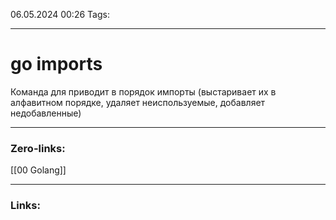 06.05.2024 00:26
Tags:

---
# go imports

Команда для приводит в порядок импорты (выстаривает их в алфавитном порядке, удаляет неиспользуемые, добавляет недобавленные)

---
### Zero-links:
[[00 Golang]]

---
### Links:

